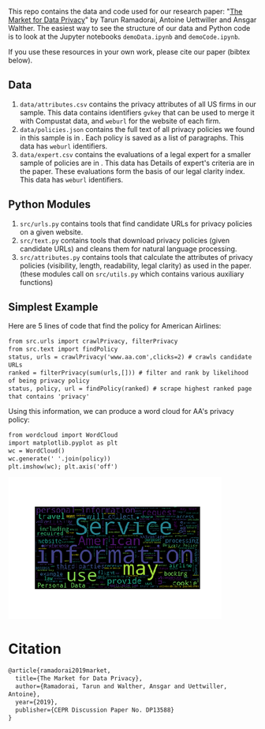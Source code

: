 This repo contains the data and code used for our research paper: "[The Market for Data Privacy](https://www.ssrn.com/abstract=3352175)" by Tarun Ramadorai, Antoine Uettwiller and Ansgar Walther. 
The easiest way to see the structure of our data and Python code is to look at 
the Jupyter notebooks `demoData.ipynb` and `demoCode.ipynb`. 

If you use these resources in your own work, please cite our paper (bibtex below).

## Data
1. `data/attributes.csv` contains the privacy attributes of all US firms in our sample. This data contains identifiers `gvkey` that can be used to merge it with Compustat data, and `weburl` for the website of each firm. 
2. `data/policies.json` contains the full text of all privacy policies we found in this sample is in . Each policy is saved as a list of paragraphs. This data has `weburl` identifiers.
3. `data/expert.csv` contains the evaluations of a legal expert for a smaller sample of policies are in . This data has 
Details of expert's criteria are in the paper.
These evaluations form the basis of our legal clarity index. This data has `weburl` identifiers.

## Python Modules
1. `src/urls.py` contains tools that find candidate URLs for privacy policies on a given website.
2. `src/text.py` contains tools that download privacy policies (given candidate URLs) and cleans them for natural language processing. 
3. `src/attributes.py` contains tools that calculate the attributes of privacy policies (visibility, length, readability, legal clarity) as used in the paper.
(these modules call on `src/utils.py` which contains various auxiliary functions)

## Simplest Example
Here are 5 lines of code that find the policy for American Airlines:

```
from src.urls import crawlPrivacy, filterPrivacy
from src.text import findPolicy
status, urls = crawlPrivacy('www.aa.com',clicks=2) # crawls candidate URLs
ranked = filterPrivacy(sum(urls,[])) # filter and rank by likelihood of being privacy policy
status, policy, url = findPolicy(ranked) # scrape highest ranked page that contains 'privacy'
```

Using this information, we can produce a word cloud for AA's privacy policy:
``` 
from wordcloud import WordCloud
import matplotlib.pyplot as plt
wc = WordCloud()
wc.generate(' '.join(policy))
plt.imshow(wc); plt.axis('off')
```

![wordcloud](aa_wc.png)


# Citation

```
@article{ramadorai2019market,
  title={The Market for Data Privacy},
  author={Ramadorai, Tarun and Walther, Ansgar and Uettwiller, Antoine},
  year={2019},
  publisher={CEPR Discussion Paper No. DP13588}
}
```

